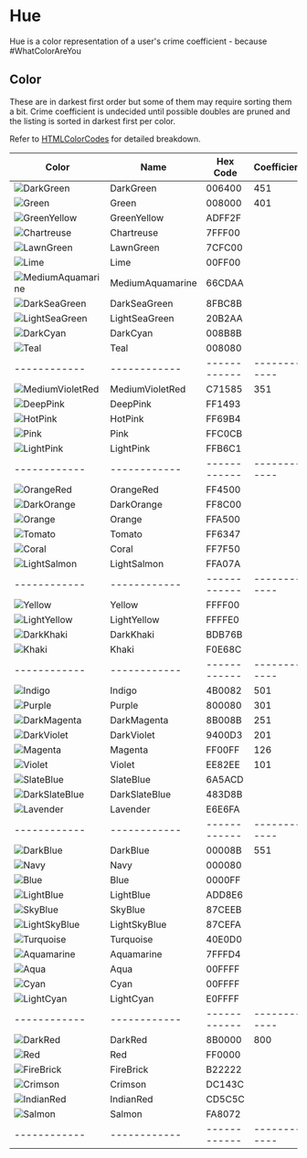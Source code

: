 # Hue

Hue is a color representation of a user's crime coefficient - because #WhatColorAreYou

## Color
These are in darkest first order but some of them may require sorting them a bit. 
Crime coefficient is undecided until possible doubles are pruned and the listing is sorted in darkest first per color. 


Refer to [HTMLColorCodes](https://htmlcolorcodes.com/color-names/) for detailed breakdown.

| Color  | Name  | Hex Code | Coefficient |
| ------------ | ------------ | ------------ | ------------ |
| ![DarkGreen](https://img.shields.io/static/v1?label=&message=DarkGreen&color=006400&style=for-the-badge)  | DarkGreen | 006400 | 451 |
| ![Green](https://img.shields.io/static/v1?label=&message=Green&color=008000&style=for-the-badge)  | Green | 008000 | 401 |
| ![GreenYellow](https://img.shields.io/static/v1?label=&message=GreenYellow&color=ADFF2F&style=for-the-badge)  | GreenYellow | ADFF2F |  |
| ![Chartreuse](https://img.shields.io/static/v1?label=&message=Chartreuse&color=7FFF00&style=for-the-badge)  | Chartreuse | 7FFF00 |  |
| ![LawnGreen](https://img.shields.io/static/v1?label=&message=LawnGreen&color=7CFC00&style=for-the-badge)  | LawnGreen | 7CFC00 |  |
| ![Lime](https://img.shields.io/static/v1?label=&message=Lime&color=00FF00&style=for-the-badge)  | Lime | 00FF00 |  |
| ![MediumAquamarine](https://img.shields.io/static/v1?label=&message=MediumAquamarine&color=66CDAA&style=for-the-badge)  | MediumAquamarine | 66CDAA |  |
| ![DarkSeaGreen](https://img.shields.io/static/v1?label=&message=DarkSeaGreen&color=8FBC8B&style=for-the-badge)  | DarkSeaGreen | 8FBC8B |  |
| ![LightSeaGreen](https://img.shields.io/static/v1?label=&message=LightSeaGreen&color=20B2AA&style=for-the-badge)  | LightSeaGreen | 20B2AA |  |
| ![DarkCyan](https://img.shields.io/static/v1?label=&message=DarkCyan&color=008B8B&style=for-the-badge)  | DarkCyan | 008B8B |  |
| ![Teal](https://img.shields.io/static/v1?label=&message=Teal&color=008080&style=for-the-badge)  | Teal | 008080 |  |
| ------------ | ------------ | ------------ | ------------ |
| ![MediumVioletRed](https://img.shields.io/static/v1?label=&message=MediumVioletRed&color=C71585&style=for-the-badge)  | MediumVioletRed | C71585 | 351 |
| ![DeepPink](https://img.shields.io/static/v1?label=&message=DeepPink&color=FF1493&style=for-the-badge)  | DeepPink | FF1493 |  |
| ![HotPink](https://img.shields.io/static/v1?label=&message=HotPink&color=FF69B4&style=for-the-badge)  | HotPink | FF69B4 |  |
| ![Pink](https://img.shields.io/static/v1?label=&message=Pink&color=FFC0CB&style=for-the-badge)  | Pink | FFC0CB |  |
| ![LightPink](https://img.shields.io/static/v1?label=&message=LightPink&color=FFB6C1&style=for-the-badge)  | LightPink | FFB6C1 |  |
| ------------ | ------------ | ------------ | ------------ |
| ![OrangeRed](https://img.shields.io/static/v1?label=&message=OrangeRed&color=FF4500&style=for-the-badge)  | OrangeRed | FF4500 |  |
| ![DarkOrange](https://img.shields.io/static/v1?label=&message=DarkOrange&color=FF8C00&style=for-the-badge)  | DarkOrange | FF8C00 |  |
| ![Orange](https://img.shields.io/static/v1?label=&message=Orange&color=FFA500&style=for-the-badge)  | Orange | FFA500 |  |
| ![Tomato](https://img.shields.io/static/v1?label=&message=Tomato&color=FF6347&style=for-the-badge)  | Tomato | FF6347 |  |
| ![Coral](https://img.shields.io/static/v1?label=&message=Coral&color=FF7F50&style=for-the-badge)  | Coral | FF7F50 |  |
| ![LightSalmon](https://img.shields.io/static/v1?label=&message=LightSalmon&color=FFA07A&style=for-the-badge)  | LightSalmon | FFA07A |  |
| ------------ | ------------ | ------------ | ------------ |
| ![Yellow](https://img.shields.io/static/v1?label=&message=Yellow&color=FFFF00&style=for-the-badge)  | Yellow | FFFF00 |  |
| ![LightYellow](https://img.shields.io/static/v1?label=&message=LightYellow&color=FFFFE0&style=for-the-badge)  | LightYellow | FFFFE0 |  |
| ![DarkKhaki](https://img.shields.io/static/v1?label=&message=DarkKhaki&color=BDB76B&style=for-the-badge)  | DarkKhaki | BDB76B |  |
| ![Khaki](https://img.shields.io/static/v1?label=&message=Khaki&color=F0E68C&style=for-the-badge)  | Khaki | F0E68C |  |
| ------------ | ------------ | ------------ | ------------ |
| ![Indigo](https://img.shields.io/static/v1?label=&message=Indigo&color=4B0082&style=for-the-badge)  | Indigo | 4B0082 | 501 |
| ![Purple](https://img.shields.io/static/v1?label=&message=Purple&color=800080&style=for-the-badge)  | Purple | 800080 | 301 |
| ![DarkMagenta](https://img.shields.io/static/v1?label=&message=DarkMagenta&color=8B008B&style=for-the-badge)  | DarkMagenta | 8B008B | 251 |
| ![DarkViolet](https://img.shields.io/static/v1?label=&message=DarkViolet&color=9400D3&style=for-the-badge)  | DarkViolet | 9400D3 | 201 |
| ![Magenta](https://img.shields.io/static/v1?label=&message=Magenta&color=FF00FF&style=for-the-badge)  | Magenta | FF00FF | 126 |
| ![Violet](https://img.shields.io/static/v1?label=&message=Violet&color=EE82EE&style=for-the-badge)  | Violet | EE82EE | 101 |
| ![SlateBlue](https://img.shields.io/static/v1?label=&message=SlateBlue&color=6A5ACD&style=for-the-badge)  | SlateBlue | 6A5ACD |  |
| ![DarkSlateBlue](https://img.shields.io/static/v1?label=&message=DarkSlateBlue&color=483D8B&style=for-the-badge)  | DarkSlateBlue | 483D8B |  |
| ![Lavender](https://img.shields.io/static/v1?label=&message=Lavender&color=E6E6FA&style=for-the-badge)  | Lavender | E6E6FA |  |
| ------------ | ------------ | ------------ | ------------ |
| ![DarkBlue](https://img.shields.io/static/v1?label=&message=DarkBlue&color=00008B&style=for-the-badge)  | DarkBlue | 00008B | 551 |
| ![Navy](https://img.shields.io/static/v1?label=&message=Navy&color=000080&style=for-the-badge)  | Navy | 000080 |  |
| ![Blue](https://img.shields.io/static/v1?label=&message=Blue&color=0000FF&style=for-the-badge)  | Blue | 0000FF |  |
| ![LightBlue](https://img.shields.io/static/v1?label=&message=LightBlue&color=ADD8E6&style=for-the-badge)  | LightBlue | ADD8E6 |  |
| ![SkyBlue](https://img.shields.io/static/v1?label=&message=SkyBlue&color=87CEEB&style=for-the-badge)  | SkyBlue | 87CEEB |  |
| ![LightSkyBlue](https://img.shields.io/static/v1?label=&message=LightSkyBlue&color=87CEFA&style=for-the-badge)  | LightSkyBlue | 87CEFA |  |
| ![Turquoise](https://img.shields.io/static/v1?label=&message=Turquoise&color=40E0D0&style=for-the-badge)  | Turquoise | 40E0D0 |  |
| ![Aquamarine](https://img.shields.io/static/v1?label=&message=Aquamarine&color=7FFFD4&style=for-the-badge)  | Aquamarine | 7FFFD4 |  |
| ![Aqua](https://img.shields.io/static/v1?label=&message=Aqua&color=00FFFF&style=for-the-badge)  | Aqua | 00FFFF |  |
| ![Cyan](https://img.shields.io/static/v1?label=&message=Cyan&color=00FFFF&style=for-the-badge)  | Cyan | 00FFFF |  |
| ![LightCyan](https://img.shields.io/static/v1?label=&message=LightCyan&color=E0FFFF&style=for-the-badge)  | LightCyan | E0FFFF |  |
| ------------ | ------------ | ------------ | ------------ |
| ![DarkRed](https://img.shields.io/static/v1?label=&message=DarkRed&color=8B0000&style=for-the-badge)  | DarkRed | 8B0000 | 800 |
| ![Red](https://img.shields.io/static/v1?label=&message=Red&color=FF0000&style=for-the-badge)  | Red | FF0000 |  |
| ![FireBrick](https://img.shields.io/static/v1?label=&message=FireBrick&color=B22222&style=for-the-badge)  | FireBrick | B22222 |  |
| ![Crimson](https://img.shields.io/static/v1?label=&message=Crimson&color=DC143C&style=for-the-badge)  | Crimson | DC143C |  |
| ![IndianRed](https://img.shields.io/static/v1?label=&message=IndianRed&color=CD5C5C&style=for-the-badge)  | IndianRed | CD5C5C |  |
| ![Salmon](https://img.shields.io/static/v1?label=&message=Salmon&color=FA8072&style=for-the-badge)  | Salmon | FA8072 |  |
| ------------ | ------------ | ------------ | ------------ |
